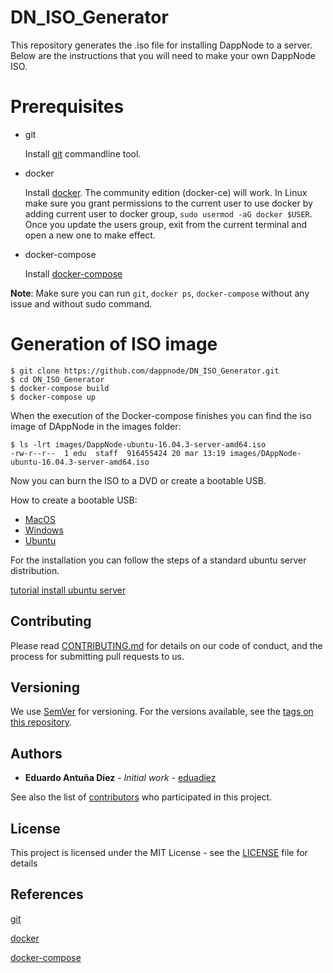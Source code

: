 # DN_ISO_Generator
This repository generates the .iso file for installing DappNode to a server. Below are the instructions that you will need to make your own DappNode ISO.

# Prerequisites

- git

   Install [git](https://git-scm.com/book/en/v2/Getting-Started-Installing-Git) commandline tool.

- docker

   Install [docker](https://docs.docker.com/engine/installation). The community edition (docker-ce) will work. In Linux make sure you grant permissions to the current user to use docker by adding current user to docker group, `sudo usermod -aG docker $USER`. Once you update the users group, exit from the current terminal and open a new one to make effect.

- docker-compose

   Install [docker-compose](https://docs.docker.com/compose/install)
   
**Note**: Make sure you can run `git`, `docker ps`, `docker-compose` without any issue and without sudo command.

# Generation of ISO image

```
$ git clone https://github.com/dappnode/DN_ISO_Generator.git
$ cd DN_ISO_Generator
$ docker-compose build
$ docker-compose up
```

When the execution of the Docker-compose finishes you can find the iso image of DAppNode in the images folder:
```
$ ls -lrt images/DappNode-ubuntu-16.04.3-server-amd64.iso
-rw-r--r--  1 edu  staff  916455424 20 mar 13:19 images/DAppNode-ubuntu-16.04.3-server-amd64.iso
```

Now you can burn the ISO to a DVD or create a bootable USB.

How to create a bootable USB:

* [MacOS](https://tutorials.ubuntu.com/tutorial/tutorial-create-a-usb-stick-on-macos)
* [Windows](https://tutorials.ubuntu.com/tutorial/tutorial-create-a-usb-stick-on-windows)
* [Ubuntu](https://tutorials.ubuntu.com/tutorial/tutorial-create-a-usb-stick-on-ubuntu)

For the installation you can follow the steps of a standard ubuntu server distribution.

[tutorial install ubuntu server](https://tutorials.ubuntu.com/tutorial/tutorial-install-ubuntu-server)


## Contributing

Please read [CONTRIBUTING.md](https://github.com/dappnode) for details on our code of conduct, and the process for submitting pull requests to us.

## Versioning

We use [SemVer](http://semver.org/) for versioning. For the versions available, see the [tags on this repository](https://github.com/dappnode/DNP_IPFS/tags). 

## Authors

* **Eduardo Antuña Díez** - *Initial work* - [eduadiez](https://github.com/eduadiez)

See also the list of [contributors](https://github.com/dappnode/DNP_IPFS/contributors) who participated in this project.

## License

This project is licensed under the MIT License - see the [LICENSE](LICENSE) file for details

## References

[git](https://git-scm.com/)

[docker](https://www.docker.com/)

[docker-compose](https://docs.docker.com/compose/)
